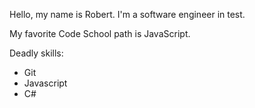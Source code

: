 Hello, my name is Robert. I'm a software engineer in test.

My favorite Code School path is JavaScript.

Deadly skills:
* Git
* Javascript
* C#

